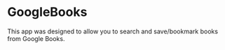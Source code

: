# GoogleBooks

This app was designed to allow you to search and save/bookmark books from Google Books.

